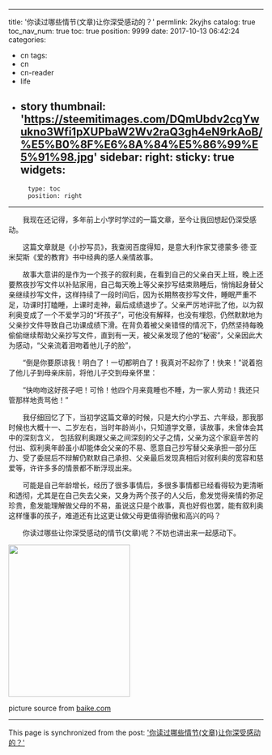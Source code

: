 
---
title: '你读过哪些情节(文章)让你深受感动的？'
permlink: 2kyjhs
catalog: true
toc_nav_num: true
toc: true
position: 9999
date: 2017-10-13 06:42:24
categories:
- cn
tags:
- cn
- cn-reader
- life
- story
thumbnail: 'https://steemitimages.com/DQmUbdv2cgYwukno3Wfi1pXUPbaW2Wv2raQ3gh4eN9rkAoB/%E5%B0%8F%E6%8A%84%E5%86%99%E5%91%98.jpg'
sidebar:
    right:
        sticky: true
widgets:
    -
        type: toc
        position: right
---


<html>
<p>　　我现在还记得，多年前上小学时学过的一篇文章，至今让我回想起仍深受感动。</p>
<p>　　这篇文章就是《小抄写员》，我查阅百度得知，是意大利作家艾德蒙多·德·亚米契斯《爱的教育》书中经典的感人亲情故事。</p>
<p>　　故事大意讲的是作为一个孩子的叙利奥，在看到自己的父亲白天上班，晚上还要熬夜抄写文件以补贴家用，自己每天晚上等父亲抄写结束熟睡后，悄悄起身替父亲继续抄写文件，这样持续了一段时间后，因为长期熬夜抄写文件，睡眠严重不足，功课时打瞌睡，上课时走神，最后成绩退步了。父亲严厉地评批了他，以为叙利奥变成了一个不爱学习的“坏孩子”，可他没有解释，也没有埋怨，仍然默默地为父亲抄文件导致自己功课成绩下滑。在背负着被父亲错怪的情况下，仍然坚持每晚偷偷继续帮助父亲抄写文件，直到有一天，被父亲发现了他的“秘密”，父亲因此大为感动，“父亲流着泪吻着他儿子的脸”，</p>
<p>　　“倒是你要原谅我！明白了！一切都明白了！我真对不起你了！快来！”说着抱了他儿子到母亲床前，将他儿子交到母亲怀里：</p>
<p>　　“快吻吻这好孩子吧！可怜！他四个月来竟睡也不睡，为一家人劳动！我还只管那样地责骂他！”</p>
<p>　　我仔细回忆了下，当初学这篇文章的时候，只是大约小学五、六年级，那我那时候也大概十一、二岁左右，当时年龄尚小，只知道学文章，读故事，未曾体会其中的深刻含义， 包括叙利奥跟父亲之间深刻的父子之情，父亲为这个家庭辛苦的付出、叙利奥年龄虽小却能体会父亲的不易、愿意自己抄写替父亲承担一部分压力、受了委屈后不辩解仍默默自己承担、父亲最后发现真相后对叙利奥的宽容和慈爱等，许许多多的情景都不断浮现出来。</p>
<p>　　可能是自己年龄增长，经历了很多事情后，多很多事情都已经看得较为更清晰和透彻，尤其是在自己失去父亲，又身为两个孩子的人父后，愈发觉得亲情的弥足珍贵，愈发能理解做父母的不易，虽说这只是个故事，真也好假也罢，能有叙利奥这样懂事的孩子，难道还有比这更让做父母更值得骄傲和高兴的吗？</p>
<p>　　你读过哪些让你深受感动的情节(文章)呢？不妨也讲出来一起感动下。</p>
<p><img src="https://steemitimages.com/DQmUbdv2cgYwukno3Wfi1pXUPbaW2Wv2raQ3gh4eN9rkAoB/%E5%B0%8F%E6%8A%84%E5%86%99%E5%91%98.jpg" width="240" height="300"/></p>
<p>picture source from <a href="http://www.baike.com/wiki/%E5%B0%8F%E6%8A%84%E5%86%99%E5%91%98">baike.com</a></p>
</html>

- - -

This page is synchronized from the post: ['你读过哪些情节(文章)让你深受感动的？'](https://steemit.com/@rivalhw/2kyjhs)
